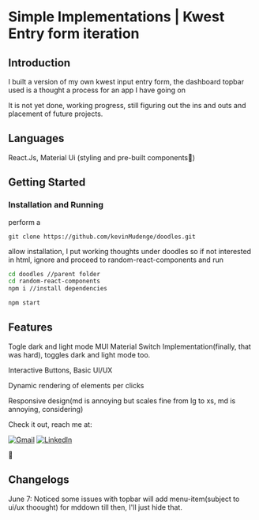 # Simple Implementations | Kwest Entry form iteration

## Introduction

I built a version of my own kwest input entry form, the dashboard topbar used is a thought a process for an app I have going on

It is not yet done, working progress, still figuring out the ins and outs and placement of future projects.

## Languages

React.Js, Material Ui (styling and pre-built components🙂)

## Getting Started

### Installation and Running

perform a

```git
git clone https://github.com/kevinMudenge/doodles.git

```

allow installation, I put working thoughts under doodles so if not interested in html, ignore and proceed to random-react-components and run

```bash | npm
cd doodles //parent folder
cd random-react-components
npm i //install dependencies

npm start

```

## Features

Togle dark and light mode
MUI Material Switch Implementation(finally, that was hard), toggles dark and light mode too.

Interactive Buttons, Basic UI/UX

Dynamic rendering of elements per clicks

Responsive design(md is annoying but scales fine from lg to xs, md is annoying, considering)

Check it out, reach me at:

[![Gmail](https://img.shields.io/badge/Gmail-D14836?style=for-the-badge&logo=gmail&logoColor=white)](mailto:mudengekevn254@gmail.com)
[![LinkedIn](https://img.shields.io/badge/linkedin-%230077B5.svg?style=for-the-badge&logo=linkedin&logoColor=white)](https://www.linkedin.com/in/kevinMudenge/)

🫡 

## Changelogs

June 7: Noticed some issues with topbar will add menu-item(subject to ui/ux thoought) for mddown till then, I'll just hide that.